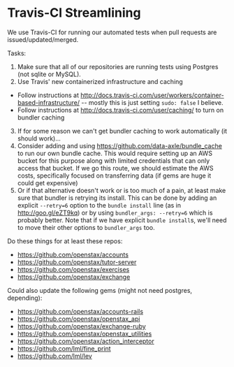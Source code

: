 # Travis-CI Streamlining

We use Travis-CI for running our automated tests when pull requests are issued/updated/merged.  

Tasks:

1. Make sure that all of our repositories are running tests using Postgres (not sqlite or MySQL).
2. Use Travis' new containerized infrastructure and caching
  * Follow instructions at http://docs.travis-ci.com/user/workers/container-based-infrastructure/ -- mostly this is just setting `sudo: false` I believe.
  * Follow instructions at http://docs.travis-ci.com/user/caching/ to turn on bundler caching
3. If for some reason we can't get bundler caching to work automatically (it should work)...
  1. Consider adding and using https://github.com/data-axle/bundle_cache to run our own bundle cache.  This would require setting up an AWS bucket for this purpose along with limited credentials that can only access that bucket.  If we go this route, we should estimate the AWS costs, specifically focused on transferring data (if gems are huge it could get expensive)
  2. Or if that alternative doesn't work or is too much of a pain, at least make sure that bundler is retrying its install.  This can be done by adding an explicit `--retry=6` option to the `bundle install` line (as in http://goo.gl/eZT9kq) or by using `bundler_args: --retry=6` which is probably better.  Note that if we have explicit `bundle install`s, we'll need to move their other options to `bundler_args` too.

Do these things for at least these repos:

* https://github.com/openstax/accounts
* https://github.com/openstax/tutor-server
* https://github.com/openstax/exercises
* https://github.com/openstax/exchange

Could also update the following gems (might not need postgres, depending):

* https://github.com/openstax/accounts-rails
* https://github.com/openstax/openstax_api
* https://github.com/openstax/exchange-ruby
* https://github.com/openstax/openstax_utilities
* https://github.com/openstax/action_interceptor
* https://github.com/lml/fine_print
* https://github.com/lml/lev